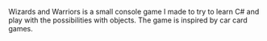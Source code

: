 Wizards and Warriors is a small console game I made to try to learn C# and play with the possibilities with objects. The game is inspired by car card games.
